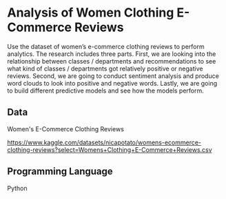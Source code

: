 # Analysis of Women Clothing E-Commerce Reviews
Use the dataset of women’s e-commerce clothing reviews to perform analytics. The research includes three parts. First, we are looking into the relationship between classes / departments and recommendations to see what kind of classes / departments got relatively positive or negative reviews. Second, we are going to conduct sentiment analysis and produce word clouds to look into positive and negative words. Lastly, we are going to build different predictive models and see how the models perform. 

## Data
Women's E-Commerce Clothing Reviews

https://www.kaggle.com/datasets/nicapotato/womens-ecommerce-clothing-reviews?select=Womens+Clothing+E-Commerce+Reviews.csv

## Programming Language
Python


